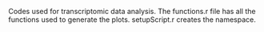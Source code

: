 Codes used for transcriptomic data analysis. The functions.r file has all the functions used to generate the plots. setupScript.r creates the namespace.
